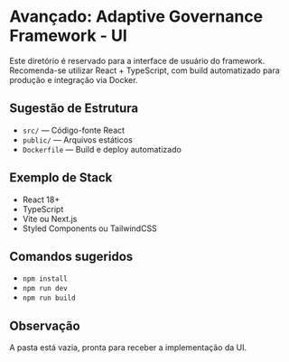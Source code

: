 # Avançado: Adaptive Governance Framework - UI

Este diretório é reservado para a interface de usuário do framework. Recomenda-se utilizar React + TypeScript, com build automatizado para produção e integração via Docker.

## Sugestão de Estrutura
- `src/` — Código-fonte React
- `public/` — Arquivos estáticos
- `Dockerfile` — Build e deploy automatizado

## Exemplo de Stack
- React 18+
- TypeScript
- Vite ou Next.js
- Styled Components ou TailwindCSS

## Comandos sugeridos
- `npm install`
- `npm run dev`
- `npm run build`

## Observação
A pasta está vazia, pronta para receber a implementação da UI.
